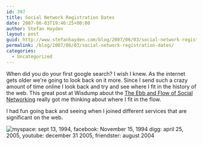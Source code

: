```yaml
---
id: 397
title: Social Network Registration Dates
date: 2007-06-03T19:46:25+00:00
author: Stefan Hayden
layout: post
guid: http://www.stefanhayden.com/blog/2007/06/03/social-network-registration-dates/
permalink: /blog/2007/06/03/social-network-registration-dates/
categories:
  - Uncategorized
---
```

<p>When did you do your first google search? I wish I knew. As the internet gets older we're going to look back on it more. Since I send such a crazy amount of time online I look back and try and see where I fit in the history of the web. This great post at Wisdump about the <a href="http://wisdump.com/web/the-ebb-and-flow-of-social-networking/">The Ebb and Flow of Social Networking</a> really got me thinking about where I fit in the flow.</p>
<p>I had fun going back and seeing when I joined different services that are significant on the web.</p>
<p><img src="/blog/wp-content/networks.png" alt="myspace: sept 13, 1994, facebook: November 15, 1994 digg: april 25, 2005, youtube: december 31 2005, friendster: august 2004" />
</p>
